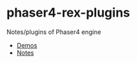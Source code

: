 # phaser4-rex-plugins

Notes/plugins of Phaser4 engine

- [Demos](https://rexrainbow.github.io/phaser4-rex-plugins/public/home/)
- [Notes](https://rexrainbow.github.io/phaser4-rex-plugins/doc/build/html)